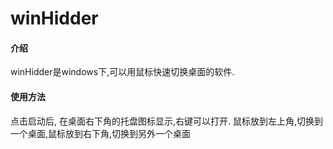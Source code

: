 # winHidder

#### 介绍
winHidder是windows下,可以用鼠标快速切换桌面的软件.

#### 使用方法
点击启动后, 在桌面右下角的托盘图标显示,右键可以打开.
鼠标放到左上角,切换到一个桌面,鼠标放到右下角,切换到另外一个桌面 
